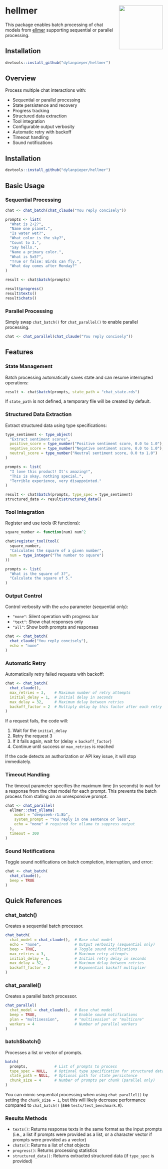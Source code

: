 # hellmer <img src="man/figures/hellmer-hex.png" align="right" width="140"/>

This package enables batch processing of chat models from [ellmer](https://github.com/tidyverse/ellmer) supporting sequential or parallel processing.

## Installation

``` r
devtools::install_github("dylanpieper/hellmer")
```

## Overview

Process multiple chat interactions with:

-   Sequential or parallel processing
-   State persistence and recovery
-   Progress tracking
-   Structured data extraction
-   Tool integration
-   Configurable output verbosity
-   Automatic retry with backoff
-   Timeout handling
-   Sound notifications

## Installation

``` r
devtools::install_github("dylanpieper/hellmer")
```

## Basic Usage

### Sequential Processing

``` r
chat <- chat_batch(chat_claude("You reply concisely"))

prompts <- list(
  "What is 2+2?",
  "Name one planet.",
  "Is water wet?",
  "What color is the sky?",
  "Count to 3.",
  "Say hello.",
  "Name a primary color.",
  "What is 5x5?",
  "True or false: Birds can fly.",
  "What day comes after Monday?"
)

result <- chat$batch(prompts)

result$progress()
result$texts()
result$chats()
```

### Parallel Processing

Simply swap `chat_batch()` for `chat_parallel()` to enable parallel processing.

``` r
chat <- chat_parallel(chat_claude("You reply concisely"))
```

## Features

### State Management

Batch processing automatically saves state and can resume interrupted operations:

``` r
result <- chat$batch(prompts, state_path = "chat_state.rds")
```

If `state_path` is not defined, a temporary file will be created by default.

### Structured Data Extraction

Extract structured data using type specifications:

``` r
type_sentiment <- type_object(
  "Extract sentiment scores",
  positive_score = type_number("Positive sentiment score, 0.0 to 1.0"),
  negative_score = type_number("Negative sentiment score, 0.0 to 1.0"),
  neutral_score = type_number("Neutral sentiment score, 0.0 to 1.0")
)

prompts <- list(
  "I love this product! It's amazing!",
  "This is okay, nothing special.",
  "Terrible experience, very disappointed."
)

result <- chat$batch(prompts, type_spec = type_sentiment)
structured_data <- result$structured_data()
```

### Tool Integration

Register and use tools (R functions):

``` r
square_number <- function(num) num^2

chat$register_tool(tool(
  square_number,
  "Calculates the square of a given number",
  num = type_integer("The number to square")
))

prompts <- list(
  "What is the square of 3?",
  "Calculate the square of 5."
)
```

### Output Control

Control verbosity with the `echo` parameter (sequential only):

-   `"none"`: Silent operation with progress bar
-   `"text"`: Show chat responses only
-   `"all"`: Show both prompts and responses

``` r
chat <- chat_batch(
  chat_claude("You reply concisely"), 
  echo = "none"
)
```

### Automatic Retry

Automatically retry failed requests with backoff:

``` r
chat <- chat_batch(
  chat_claude(),
  max_retries = 3,    # Maximum number of retry attempts
  initial_delay = 1,  # Initial delay in seconds
  max_delay = 32,     # Maximum delay between retries
  backoff_factor = 2  # Multiply delay by this factor after each retry
)
```

If a request fails, the code will:

1.  Wait for the `initial_delay`
2.  Retry the request 3
3.  If it fails again, wait for (delay × `backoff_factor`)
4.  Continue until success or `max_retries` is reached

If the code detects an authorization or API key issue, it will stop immediately.

### Timeout Handling

The timeout parameter specifies the maximum time (in seconds) to wait for a response from the chat model for each prompt. This prevents the batch process from stalling on an unresponsive prompt.

```r
chat <- chat_parallel(
  ellmer::chat_ollama(
    model = "deepseek-r1:8b",
    system_prompt = "You reply in one sentence or less",
    echo = "none" # required for ollama to suppress output
  ),
  timeout = 300
)
```

### Sound Notifications

Toggle sound notifications on batch completion, interruption, and error:

``` r
chat <- chat_batch(
  chat_claude(),
  beep = TRUE
)
```

## Quick References

### chat_batch()

Creates a sequential batch processor.

``` r
chat_batch(
  chat_model = chat_claude(),  # Base chat model
  echo = "none",               # Output verbosity (sequential only)
  beep = TRUE,                 # Toggle sound notifications
  max_retries = 3,             # Maximum retry attempts
  initial_delay = 1,           # Initial retry delay in seconds
  max_delay = 32,              # Maximum delay between retries
  backoff_factor = 2           # Exponential backoff multiplier
)
```

### chat_parallel()

Creates a parallel batch processor.

``` r
chat_parallel(
  chat_model = chat_claude(),  # Base chat model
  beep = TRUE,                 # Enable sound notifications
  plan = "multisession",       # "multisession" or "multicore"
  workers = 4                  # Number of parallel workers
)
```

### batch\$batch()

Processes a list or vector of prompts.

``` r
batch(
  prompts,            # List of prompts to process
  type_spec = NULL,   # Optional type specification for structured data
  state_path = NULL,  # Optional path for state persistence
  chunk_size = 4      # Number of prompts per chunk (parallel only)
)
```

You can mimic sequential processing when using `chat_parallel()` by setting the `chunk_size = 1`, but this will likely decrease performance compared to `chat_batch()` (see `tests/test_benchmark.R`).

### Results Methods

-   `texts()`: Returns response texts in the same format as the input prompts (i.e., a list if prompts were provided as a list, or a character vector if prompts were provided as a vector)
-   `chats()`: Returns a list of chat objects
-   `progress()`: Returns processing statistics
-   `structured_data()`: Returns extracted structured data (if `type_spec` is provided)
